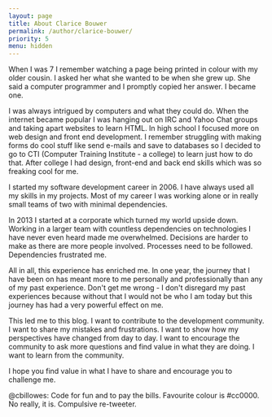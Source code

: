 ```yaml
---
layout: page
title: About Clarice Bouwer
permalink: /author/clarice-bouwer/
priority: 5
menu: hidden
---
```


When I was 7 I remember watching a page being printed in colour with my older cousin. I asked her what she wanted to be when she grew up. She said a computer programmer and I promptly copied her answer. I became one.

I was always intrigued by computers and what they could do. When the internet became popular I was hanging out on IRC and Yahoo Chat groups and taking apart websites to learn HTML. In high school I focused more on web design and front end development. I remember struggling with making forms do cool stuff like send e-mails and save to databases so I decided to go to CTI (Computer Training Institute - a college) to learn just how to do that. After college I had design, front-end and back end skills which was so freaking cool for me.

I started my software development career in 2006. I have always used all my skills in my projects. Most of my career I was working alone or in really small teams of two with minimal dependencies.

In 2013 I started at a corporate which turned my world upside down. Working in a larger team with countless dependencies on technologies I have never even heard made me overwhelmed. Decisions are harder to make as there are more people involved. Processes need to be followed. Dependencies frustrated me.

All in all, this experience has enriched me. In one year, the journey that I have been on has meant more to me personally and professionally than any of my past experience. Don't get me wrong - I don't disregard my past experiences because without that I would not be who I am today but this journey has had a very powerful effect on me.

This led me to this blog. I want to contribute to the development community. I want to share my mistakes and frustrations. I want to show how my perspectives have changed from day to day. I want to encourage the community to ask more questions and find value in what they are doing. I want to learn from the community.

I hope you find value in what I have to share and encourage you to challenge me.

@cbillowes: Code for fun and to pay the bills. Favourite colour is #cc0000. No really, it is. Compulsive re-tweeter.
